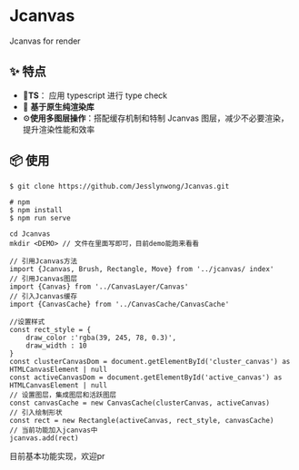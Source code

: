 # Jcanvas
Jcanvas for  render 

## ✨ 特点

- 💎**TS**： 应用 typescript 进行 type check
- 🚀 **基于原生纯渲染库** 
- ⚙️**使用多图层操作**：搭配缓存机制和特制 Jcanvas 图层，减少不必要渲染，提升渲染性能和效率

## 📦 使用

```
$ git clone https://github.com/Jesslynwong/Jcanvas.git

# npm 
$ npm install
$ npm run serve

cd Jcanvas
mkdir <DEMO> // 文件在里面写即可，目前demo能跑来看看 
```

```
// 引用Jcanvas方法
import {Jcanvas, Brush, Rectangle, Move} from '../jcanvas/ index'
// 引用Jcanvas图层
import {Canvas} from '../CanvasLayer/Canvas'
// 引入Jcanvas缓存
import {CanvasCache} from '../CanvasCache/CanvasCache'

//设置样式
const rect_style = {
    draw_color :'rgba(39, 245, 78, 0.3)',
    draw_width : 10
}
const clusterCanvasDom = document.getElementById('cluster_canvas') as HTMLCanvasElement | null
const activeCanvasDom = document.getElementById('active_canvas') as HTMLCanvasElement | null
// 设置图层，集成图层和活跃图层
const canvasCache = new CanvasCache(clusterCanvas, activeCanvas)
// 引入绘制形状
const rect = new Rectangle(activeCanvas, rect_style, canvasCache)
// 当前功能加入jcanvas中
jcanvas.add(rect)  
```

目前基本功能实现，欢迎pr

